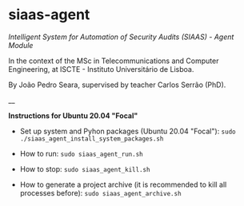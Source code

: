 # siaas-agent

_Intelligent System for Automation of Security Audits (SIAAS) - Agent Module_

In the context of the MSc in Telecommunications and Computer Engineering, at ISCTE - Instituto Universitário de Lisboa.

By João Pedro Seara, supervised by teacher Carlos Serrão (PhD).

__

**Instructions for Ubuntu 20.04 "Focal"**

 - Set up system and Pyhon packages (Ubuntu 20.04 "Focal"): `sudo ./siaas_agent_install_system_packages.sh`

 - How to run: `sudo siaas_agent_run.sh`

 - How to stop: `sudo siaas_agent_kill.sh`

 - How to generate a project archive (it is recommended to kill all processes before): `sudo siaas_agent_archive.sh`
